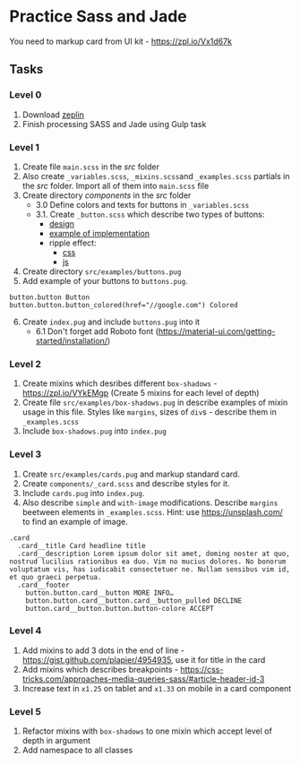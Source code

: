 # Practice Sass and Jade
You need to markup card from UI kit - https://zpl.io/Vx1d67k

## Tasks
### Level 0
  1. Download [zeplin](https://zeplin.io)
  2. Finish processing SASS and Jade using Gulp task
  
### Level 1
  1. Create file `main.scss` in the *src* folder
  2. Also create `_variables.scss`, `_mixins.scss`and `_examples.scss` partials in the *src* folder. Import all of them into `main.scss` file
  3. Create directory *components* in the *src* folder 
      * 3.0 Define colors and texts for buttons in `_variables.scss`
      * 3.1. Сreate `_button.scss` which describe two types of buttons:
        - [design](https://zpl.io/2plAnjj)
        - [example of implementation](https://material.angular.io/components/button/overview)
        - ripple effect:
            * [css](https://codepen.io/rudnitskih/pen/vQKvJa?editors=1100)
            * [js](https://codepen.io/ayoisaiah/pen/GWwabJ)
  4. Create directory `src/examples/buttons.pug`
  5. Add example of your buttons to `buttons.pug`.
```
button.button Button
button.button.button_colored(href="//google.com") Colored

```
  6. Create `index.pug` and include `buttons.pug` into it
      * 6.1 Don't forget add Roboto font (https://material-ui.com/getting-started/installation/)
  
### Level 2
  1. Create mixins which desribes different `box-shadows` - https://zpl.io/VYkEMgp (Create 5 mixins for each level of depth)
  2. Create file `src/examples/box-shadows.pug` in describe examples of mixin usage in this file. Styles like `margins`, sizes of `div`s - describe them in `_examples.scss`
  3. Include `box-shadows.pug` into `index.pug`
  
### Level 3
  1. Create `src/examples/cards.pug` and markup standard card. 
  2. Create `components/_card.scss` and describe styles for it.
  3. Include `cards.pug` into `index.pug`.
  4. Also describe `simple` and `with-image` modifications. Describe `margins` beetween elements in  `_examples.scss`. Hint: use https://unsplash.com/ to find an example of image.
```
.card
  .card__title Card headline title
  .card__description Lorem ipsum dolor sit amet, doming noster at quo, nostrud lucilius rationibus ea duo. Vim no mucius dolores. No bonorum voluptatum vis, has iudicabit consectetuer ne. Nullam sensibus vim id, et quo graeci perpetua.
  .card__footer
    button.button.card__button MORE INFO…
    button.button.card__button.card__button_pulled DECLINE
    button.card__button.button.button-colore ACCEPT
```
### Level 4
  1. Add mixins to add 3 dots in the end of line - https://gist.github.com/plapier/4954935, use it for title in the card
  2. Add mixins which describes breakpoints - https://css-tricks.com/approaches-media-queries-sass/#article-header-id-3
  3. Increase text in `x1.25` on tablet and `x1.33` on mobile in a card component

### Level 5
 1. Refactor mixins with `box-shadows` to one mixin which accept level of depth in argument   
 2. Add namespace to all classes
